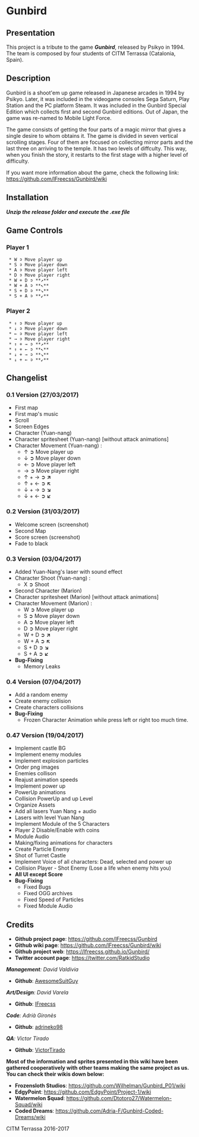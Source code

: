 # Gunbird
## Presentation
This project is a tribute to the game **_Gunbird_**, released by Psikyo in 1994. The team is composed by four students of CITM Terrassa (Catalonia, Spain).

## Description
Gunbird is a shoot'em up game released in Japanese arcades in 1994 by Psikyo. Later, it was included in the videogame consoles Sega Saturn, Play Station and the PC platform Steam. It was included in the Gunbird Special Edition which collects first and second Gunbird editions. Out of Japan, the game was re-named to Mobile Light Force.

The game consists of getting the four parts of a magic mirror that gives a single desire to whom obtains it. The game is divided in seven vertical scrolling stages. Four of them are focused on collecting mirror parts and the last three on arriving to the temple. It has two levels of diffculty. This way, when you finish the story, it restarts to the first stage with a higher level of difficulty.

If you want more information about the game, check the following link: https://github.com/lFreecss/Gunbird/wiki

## Installation
**_Unzip the release folder and execute the .exe file_**

## Game Controls
### Player 1
     * W ➲ Move player up
     * S ➲ Move player down
     * A ➲ Move player left
     * D ➲ Move player right
     * W + D ➲ **↗**
     * W + A ➲ **↖**
     * S + D ➲ **↘**
     * S + A ➲ **↙**
### Player 2
     * ↑ ➲ Move player up
     * ↓ ➲ Move player down
     * ← ➲ Move player left
     * → ➲ Move player right
     * ↑ + → ➲ **↗**
     * ↑ + ← ➲ **↖**
     * ↓ + → ➲ **↘**
     * ↓ + ← ➲ **↙**
## Changelist
### 0.1 Version (27/03/2017)
* First map
* First map's music
* Scroll
* Screen Edges
* Character (Yuan-nang)
* Character spritesheet (Yuan-nang) [without attack animations]
* Character Movement (Yuan-nang) :
     * ↑ ➲ Move player up
     * ↓ ➲ Move player down
     * ← ➲ Move player left
     * → ➲ Move player right
     * ↑ + → ➲ **↗**
     * ↑ + ← ➲ **↖**
     * ↓ + → ➲ **↘**
     * ↓ + ← ➲ **↙**
### 0.2 Version (31/03/2017)
* Welcome screen (screenshot)
* Second Map
* Score screen (screenshot)
* Fade to black
### 0.3 Version (03/04/2017)
* Added Yuan-Nang's laser with sound effect
* Character Shoot (Yuan-nang) :
     * X ➲ Shoot
* Second Character (Marion)
* Character spritesheet (Marion) [without attack animations]
* Character Movement (Marion) :
     * W ➲ Move player up
     * S ➲ Move player down
     * A ➲ Move player left
     * D ➲ Move player right
     * W + D ➲ **↗**
     * W + A ➲ **↖**
     * S + D ➲ **↘**
     * S + A ➲ **↙**
* **Bug-Fixing**
     * Memory Leaks
### 0.4 Version (07/04/2017)
* Add a random enemy
* Create enemy collision
* Create characters collisions
* **Bug-Fixing**
     * Frozen Character Animation while press left or right too much time.
     
### 0.47 Version (19/04/2017)
* Implement castle BG
* Implement enemy modules
* Implement explosion particles
* Order png images
* Enemies collison
* Reajust animation speeds
* Implement power up
* PowerUp animations
* Collision PowerUp and up Level
* Organize Assets
* Add all lasers Yuan Nang + audio
* Lasers with level Yuan Nang
* Implement Module of the 5 Characters 
* Player 2 Disable/Enable with coins 
* Module Audio
* Making/fixing animations for characters
* Create Particle Enemy
* Shot of Turret Castle
* Implement Voice of all characters: Dead, selected and power up 
* Collision Player - Shot Enemy (Lose a life when enemy hits you)
* **All UI except Score**
* **Bug-Fixing**
     * Fixed Bugs
     * Fixed OGG archives
     * Fixed Speed of Particles
     * Fixed Module Audio

## Credits
* **Github project page**: https://github.com/lFreecss/Gunbird
* **Github wiki page**: https://github.com/lFreecss/Gunbird/wiki
* **Github project web**: https://lfreecss.github.io/Gunbird/
* **Twitter account page**: https://twitter.com/RatkidStudio

_**Management**: David Valdivia_
* **Github**: [AwesomeSuitGuy](https://github.com/AwesomeSuitGuy)

_**Art/Design**: David Varela_
* **Github**: [lFreecss](https://github.com/lFreecss)

_**Code**: Adrià Gironès_
* **Github**: [adrineko98](https://github.com/adrineko98)

_**QA**: Victor Tirado_
* **Github**: [VictorTirado](https://github.com/VictorTirado)

**Most of the information and sprites presented in this wiki have been gathered cooperatively with other teams making the same project as us. You can check their wikis down below:**

* **Frozensloth Studios**: https://github.com/Wilhelman/Gunbird_P01/wiki
* **EdgyPoint**: https://github.com/EdgyPoint/Project-1/wiki
* **Watermelon $quad**: https://github.com/Dtotoro27/Watermelon-Squad/wiki
* **Coded Dreams**: https://github.com/Adria-F/Gunbird-Coded-Dreams/wiki

CITM Terrassa 2016-2017
